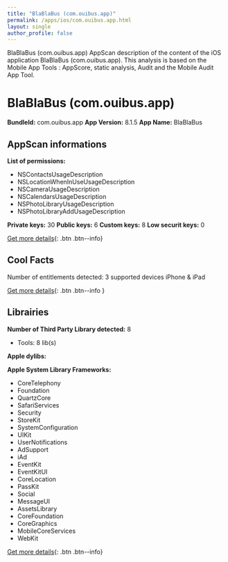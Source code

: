 ```yaml
---
title: "BlaBlaBus (com.ouibus.app)"
permalink: /apps/ios/com.ouibus.app.html
layout: single
author_profile: false
---
```

BlaBlaBus (com.ouibus.app) AppScan description of the content of the iOS application BlaBlaBus (com.ouibus.app). This analysis is based on the Mobile App Tools : AppScore, static analysis, Audit and the Mobile Audit App Tool.

# BlaBlaBus (com.ouibus.app)

**BundleId:** com.ouibus.app
**App Version:** 8.1.5
**App Name:** BlaBlaBus


## AppScan informations 

**List of permissions:** 
- NSContactsUsageDescription
- NSLocationWhenInUseUsageDescription
- NSCameraUsageDescription
- NSCalendarsUsageDescription
- NSPhotoLibraryUsageDescription
- NSPhotoLibraryAddUsageDescription
  
  
**Private keys:** 30
**Public keys:** 6
**Custom keys:** 8
**Low securit keys:** 0
  
[Get more details](/pricing.html){: .btn .btn--info}

## Cool Facts

Number of entitlements detected: 3
supported devices iPhone & iPad
  
[Get more details](/pricing.html){: .btn .btn--info }

## Librairies 
**Number of Third Party Library detected:** 8
- Tools: 8 lib(s)


**Apple dylibs:**


**Apple System Library Frameworks:**
- CoreTelephony
- Foundation
- QuartzCore
- SafariServices
- Security
- StoreKit
- SystemConfiguration
- UIKit
- UserNotifications
- AdSupport
- iAd
- EventKit
- EventKitUI
- CoreLocation
- PassKit
- Social
- MessageUI
- AssetsLibrary
- CoreFoundation
- CoreGraphics
- MobileCoreServices
- WebKit


  
[Get more details](/pricing.html){: .btn .btn--info}

